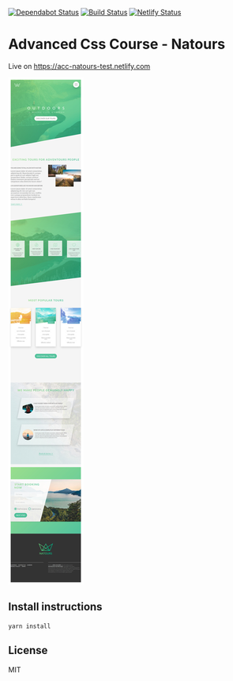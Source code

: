 [![Dependabot Status](https://api.dependabot.com/badges/status?host=github&repo=joma74/acc-natours)](https://dependabot.com)
[![Build Status](https://travis-ci.org/joma74/acc-natours.svg?branch=master)](https://travis-ci.org/joma74/acc-natours)
[![Netlify Status](https://api.netlify.com/api/v1/badges/c671b37d-9525-4bb6-b7c7-19d7697392ba/deploy-status)](https://app.netlify.com/sites/acc-natours/deploys)

# Advanced Css Course - Natours

Live on https://acc-natours-test.netlify.com

![Screenshot of built web site](docs/Screenshot_Natours.big.jpg)

## Install instructions

```
yarn install
```

## License

MIT
